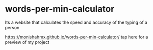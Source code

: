 # words-per-min-calculator
Its a website that calculates the speed and accuracy of the typing of a person

https://monishahmx.github.io/words-per-min-calculator/ tap here for a preview of my project
